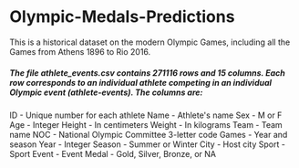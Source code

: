 # Olympic-Medals-Predictions
This is a historical dataset on the modern Olympic Games, including all the Games from Athens 1896 to Rio 2016. 
##### The file athlete_events.csv contains 271116 rows and 15 columns. Each row corresponds to an individual athlete competing in an individual Olympic event (athlete-events). The columns are:
ID - Unique number for each athlete
Name - Athlete's name
Sex - M or F
Age - Integer
Height - In centimeters
Weight - In kilograms
Team - Team name
NOC - National Olympic Committee 3-letter code
Games - Year and season
Year - Integer
Season - Summer or Winter
City - Host city
Sport - Sport
Event - Event
Medal - Gold, Silver, Bronze, or NA
